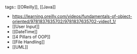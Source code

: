 tags:: [[OReilly]], [[Java]]

- https://learning.oreilly.com/videos/fundamentals-of-object-oriented/9781837635702/9781837635702-video1_1/
- [[User Input]]
- [[DateTime]]
- [[4 Pillars of OOP]]
- [[File Handling]]
- [[UML]]